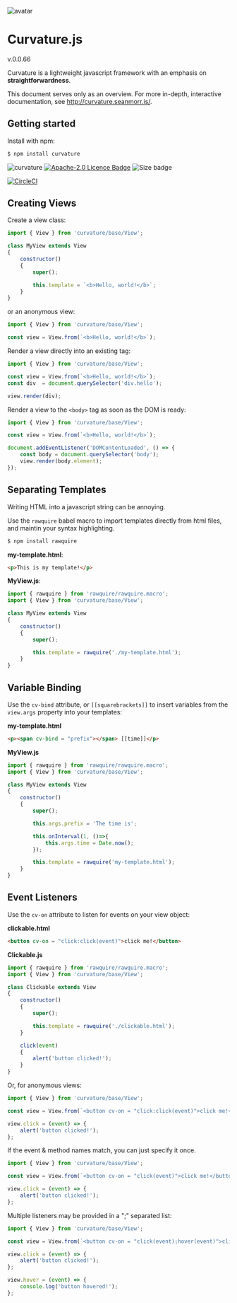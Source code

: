 ![avatar](https://avatars3.githubusercontent.com/u/640101?s=80&v=4)

# Curvature.js

v.0.0.66

Curvature is a lightweight javascript framework with an emphasis on **straightforwardness**.

This document serves only as an overview. For more in-depth, interactive documentation, see http://curvature.seanmorr.is/.

## Getting started

Install with npm:

```sh
$ npm install curvature
```

![curvature](https://img.shields.io/npm/v/curvature?color=900&label=seanmorris%2Fcurvature&logo=data%3Aimage%2Fpng%3Bbase64%2CiVBORw0KGgoAAAANSUhEUgAAACAAAAAfCAYAAACGVs%2BMAAAHb0lEQVR42pVWa1CU1xk2dSYzHSs4aEsEHZ0VAYEFBBGQAcRba5CxtUJpbeiIN2BdLgLLrizKQkx0ubhDMBCuy3UBuQuIGtAogSQ1pK026bSdtjO10TbRH06bJqPZp%2Bc5zLoyDJX9Zp7Z833f%2Bz7Pe97L%2BXbRPNdLtoVCoXBetWrVYwE4iMf0ncXpyOXm5pYsMLZ69eor%2Fv7%2BTwICAiB%2BFwTaKpXKJ8uXL7%2BydOnSMYHkBUjaI3R1dY3z8PC46%2BXlBW9vb4SGhiIsLMwqgAWA9tbw8HDs3bsX%2B%2FfvR0xMzF1BG7egbLi4uPiuWbPmEXeyZcsWK8U3b968YISEhCAwMJC%2BaGhowOjoqDUnJ4cbeUTu%2BXRtO1eyfhs3boRd2HEEBQXJAKqqqtDe3g6LxQKj0QhRTixZskQ5X%2Br3%2BPn53T9z5gx27txJEoeFufNDhw6hoqICZWVlaGxsRHNzM1paWvjLZ%2BS9v3jx4j2ztJ2cnBKjo6Ons7Ky0NHRgd27d5PMobSz8Tw9PaFWq9Hf389dS9Gmpia0traipqYGmZmZ0nbt2rXTosETn6Vg2bJlEwkJCRgZGbGazWZs376dhAsWZ7r37duHuLg45OfnU5zCNnBTzIqN08rGFgFMPAvA2dl5mN3a3d0NBhAbG4vg4GCSLyjtO3bs4G4pxHTPErdloLS09FlfcbpWrlw5PCsAZqCvr48OsnsTExPh6%2Bv7wmajjSifrHdbW9sccQbFrHAs6cMg7AHYu3%2BYZKxfZ2cnBgYGUFtbi5SUlOeb0XYe2MRlwxUWFsJgMDBzzMIc8cHBQWi1Wvj4%2BNCP%2FnMDcHd3HxaNgcjISOh0Ooni4mIcO3aMJxrTLMX9lP5Y77WBa7nzgoICClBoljADYUb0er1EUlISA54%2FAN7YTjyK2Y5dOnAkd%2B3ahZDNoQgO9EfoRhGQOCcio6JQVFTEjM0R5%2BzX19cjIiKCO7eJ%2F%2F8A%2BNCWXoJBsA9YVxL6Bgbj3PEDuNtWglfc3FFWXk5xe9PZA%2BAUsI94BPNQI5%2FjATADycnJaBdkASFhqNGr8O%2BxRmDKgvdrixETHQV3hSd%2B8csk0TP9FJfCGo2G5whHknxzJokjq%2FBYD2eXFfYAXv6eU%2F9axTq%2BtDWb%2BA1B1NZtSPhZIk4fScDD0Rrgd33AR53AdDeqNIdRfDQe6Un78fOkg1J8aGgIKpWKO2Qp54gT3qIkuyM24fCrUf1S%2FKYxM%2BhA7NbJ6LAQ%2BPj5zzSb2L2Xjy%2BUvj44uCdGCuI3vcAHlhlMtgO%2F7QP%2BcgUT1aexbUsI8vUFePPsWcTHx7Puc74lvCecV7iiIGkv%2FtBgmOzIPRi0qFOXjCfXxQwXZ8JV1JZRe673gMuKH0CVGAd80ounE214cquV4JoB2CDfPxiuhtc6BVxfWSn%2FjIhP%2BbynJjVaizLw9XgDqC0D%2BGLobeDXXRg5r5MEU7VFePqeGVPNpdDm5iAvO0siIz0dVW%2BeAj6%2BKDNhZQDMyFQ7vhypRl56KuIP%2FAq7Xt0Dl%2B%2B7InjTJvYBISfHzd0dVyv0wEdd%2BNelC%2FYAPu9%2FC%2Fj0Eu4N1%2BBHsXGoP3cKQ3XlaBC%2F53VqjDeU4mZTOSZbTLhWW4o642lmQgTdyZ6QgXS%2FfQ5TbZW40%2FMOJpvLYT6lgmLdOmzwVSJAlJSN90MR2P3LddSipj2Afw5eAO4MWL%2B81og3dNk4kpKGo0ePorIgC3%2B2lMwIfdIN3G7HZ0MXUPm6Xgb09Xst%2BEaUZby%2BBHnqVNEmJpEdi%2BDql1nSH0pAUIASCk9vbIvZKrhP4OG7ZqlFTVsA9%2F7eff6bbyda8ehyNcYrTiInMx0XCjLxJ4tRiF6cqfWHXZjqPofe5pNi3YnszAzcaCzDrWYTUlNSMWbSoa4yA7f7S2krxxWfXULuaz9GeEQkCk%2FmSe6HQoNa1KT2InGWf2fwdMr1Hv0R3CzPgfX9dug12bhaZxTp7bA323QvLEY1tGlx4t4Cgy4XqarjSBMoFGs2aJ54Rxva0kcGMdmG4eqz0OdJbqlBLWpSW45iU06Sf606MXK0OFV1y5SHdFWa8Kuw4k7fTKMRH%2Fegy5QBQ%2B4%2BmZX8vFwYTqRJ6LUaOapFmp%2FShrb0kYL4dEDso9KqFpzkpga1qCnF8dw%2F1K748O82Z79WWq5Vf2suOYXf91ZZMX2RPSAEevD55Qpcqy%2FASE0JjFpRgmoDwTWf8R1taCt96EsOcpGT3NSg1nPac29umDSW13NUX5kMOvxjpA5%2Fu1SDvw6%2Bgy%2BumnHbUikylIrL5Vp8NdZAcM1nfEcb2tJH%2BpKDXOScpfWi61p5blWD4QRSj6uhVkuImquRf0KN0TIN%2FnvdDHzYQXDNZ3xHG5u99CUHuRY5enVoDzbdMGnxcLzFyp0Q9wQeiDn%2Bj9i1rckIrvmM72hjs6cvOcjlcAD1xxM3XTdmdf2x5Q3OND9EVn4PCNaYjcjTk%2BCaz2zvaUsf%2BpKDXA5I22t0%2FvBPNoiRmbjXY3r6YOAtcXpVLAi0pQ99yfEcp%2BNBtKoPOIkD47EAHMRj%2Br5I%2FH8NrWvzntWI2gAAAABJRU5ErkJggg%3D%3D&style=rounded)
[![Apache-2.0 Licence Badge](https://img.shields.io/npm/l/cv3-inject?logo=apache&color=770077&style=rounded)](https://github.com/seanmorris/cv3-inject/blob/master/LICENSE)
![Size badge](https://img.shields.io/github/languages/code-size/seanmorris/curvature-2?logo=data%3Aimage%2Fpng%3Bbase64%2CiVBORw0KGgoAAAANSUhEUgAAABQAAAAOCAQAAACFzfR7AAABF0lEQVQoFQXBQWvOAQDA4ef/7o29YWtqKU7ExWE5OIvm4LKcnXwD7aQ0N/kAczO1i1KOO0xJvQojaTm4KbJabnJysLSf5wFAa603CUB322yOAAitVT86BTTQ1+oJDYDQcv+qFRr3vC1ooYPqDkHoYgfVKmnSfhG62t/qBkHn2q8ekjRpryB0v/rZ2eh4r6tpY5pp3Gx7RTONoJfVLnpQfekYtNG0832rRj3tEaT31bOxQ5wc/oATrnnniEMfXfaZDFrAoEk71XajNN9OVVW7HYVeVZ9AF/pd3YPm267qbYs0tF597wygpaquQ7Nt9QLoVlWXCEK3q1oCCF2p6iYBpKGN6kNzATrdr2qVAACa9rgRQKPetAnAf1jX/qSkN8aIAAAAAElFTkSuQmCC&style=rounded)

[![CircleCI](https://seanmorris-badger.herokuapp.com/curvature-2/test?timed=1&label=Build)](https://circleci.com/gh/seanmorris/curvature-2)

## Creating Views

Create a view class:

```javascript
import { View } from 'curvature/base/View';

class MyView extends View
{
	constructor()
	{
		super();

		this.template = `<b>Hello, world!</b>`;
	}
}
```
or an anonymous view:

```javascript
import { View } from 'curvature/base/View';

const view = View.from(`<b>Hello, world!</b>`);

```

Render a view directly into an existing tag:

```javascript
import { View } from 'curvature/base/View';

const view = View.from(`<b>Hello, world!</b>`);
const div  = document.querySelector('div.hello');

view.render(div);
```

Render a view to the `<body>` tag as soon as the DOM is ready:

```javascript
import { View } from 'curvature/base/View';

const view = View.from(`<b>Hello, world!</b>`);

document.addEventListener('DOMContentLoaded', () => {
	const body = document.querySelector('body');
	view.render(body.element);
});

```
## Separating Templates

Writing HTML into a javascript string can be annoying.

Use the `rawquire` babel macro to import templates directly from html files, and maintin your syntax highlighting.

```sh
$ npm install rawquire
```

**my-template.html**:
```html
<p>This is my template!</p>
```

**MyView.js**:
```javascript
import { rawquire } from 'rawquire/rawquire.macro';
import { View } from 'curvature/base/View';

class MyView extends View
{
	constructor()
	{
		super();

		this.template = rawquire('./my-template.html');
	}
}
```

## Variable Binding

Use the `cv-bind` attribute, or `[[squarebrackets]]`  to insert variables from the `view.args` property into your templates:

**my-template.html**
```html
<p><span cv-bind = "prefix"></span> [[time]]</p>
```

**MyView.js**
```javascript
import { rawquire } from 'rawquire/rawquire.macro';
import { View } from 'curvature/base/View';

class MyView extends View
{
	constructor()
	{
		super();

		this.args.prefix = 'The time is';

		this.onInterval(1, ()=>{
			this.args.time = Date.now();
		});

		this.template = rawquire('my-template.html');
	}
}
```

## Event Listeners

Use the `cv-on` attribute to listen for events on your view object:

**clickable.html**
```html
<button cv-on = "click:click(event)">click me!</button>
```

**Clickable.js**
```javascript
import { rawquire } from 'rawquire/rawquire.macro';
import { View } from 'curvature/base/View';

class Clickable extends View
{
	constructor()
	{
		super();

		this.template = rawquire('./clickable.html');
	}

	click(event)
	{
		alert('button clicked!');
	}
}
```

Or, for anonymous views:

```javascript
import { View } from 'curvature/base/View';

const view = View.from(`<button cv-on = "click:click(event)">click me!</button>`);

view.click = (event) => {
	alert('button clicked!');
};

```

If the event & method names match, you can just specify it once.

```javascript
import { View } from 'curvature/base/View';

const view = View.from(`<button cv-on = "click(event)">click me!</button>`);

view.click = (event) => {
	alert('button clicked!');
};

```

Multiple listeners may be provided in a ";" separated list:

```javascript
import { View } from 'curvature/base/View';

const view = View.from(`<button cv-on = "click(event);hover(event)">click me!</button>`);

view.click = (event) => {
	alert('button clicked!');
};

view.hover = (event) => {
	console.log('button hovered!');
};

```
